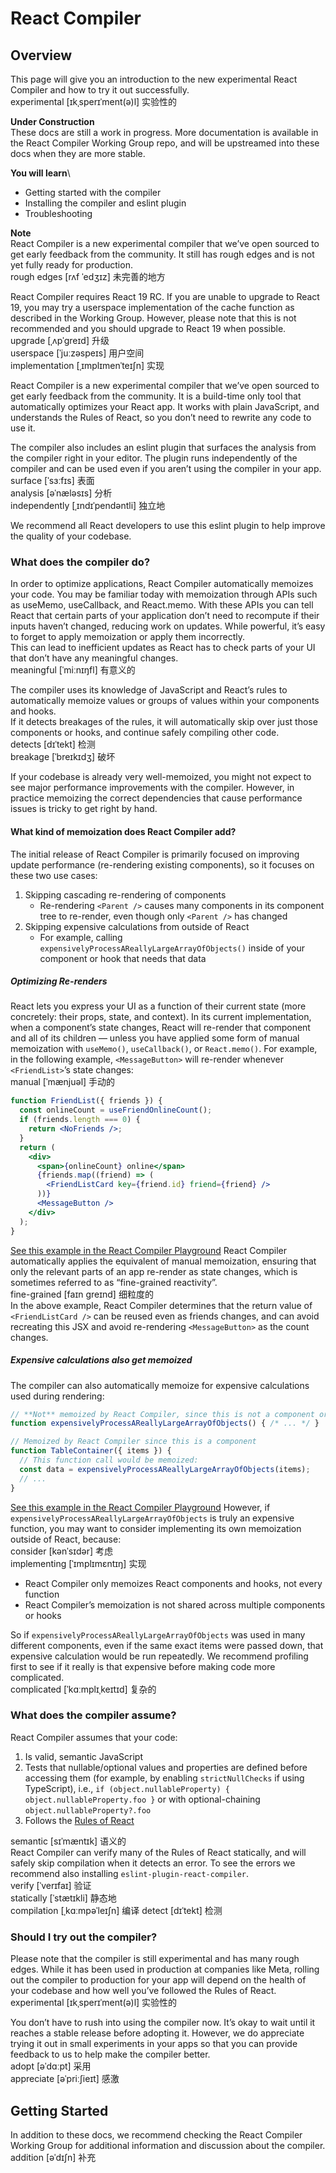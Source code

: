 # React Compiler

## Overview
This page will give you an introduction to the new experimental React Compiler and how to try it out successfully.\
experimental [ɪkˌsperɪˈment(ə)l] 实验性的

**Under Construction**\
These docs are still a work in progress. More documentation is available in the React Compiler Working Group repo, and will be upstreamed into these docs when they are more stable.

**You will learn**\
- Getting started with the compiler
- Installing the compiler and eslint plugin
- Troubleshooting

**Note**\
React Compiler is a new experimental compiler that we’ve open sourced to get early feedback from the community. It still has rough edges and is not yet fully ready for production.\
rough edges [rʌf ˈedʒɪz] 未完善的地方

React Compiler requires React 19 RC. If you are unable to upgrade to React 19, you may try a userspace implementation of the cache function as described in the Working Group. However, please note that this is not recommended and you should upgrade to React 19 when possible.\
upgrade [ˌʌpˈɡreɪd] 升级\
userspace [ˈjuːzəspeɪs] 用户空间\
implementation [ˌɪmplɪmenˈteɪʃn] 实现

React Compiler is a new experimental compiler that we’ve open sourced to get early feedback from the community. It is a build-time only tool that automatically optimizes your React app. It works with plain JavaScript, and understands the Rules of React, so you don’t need to rewrite any code to use it.

The compiler also includes an eslint plugin that surfaces the analysis from the compiler right in your editor. The plugin runs independently of the compiler and can be used even if you aren’t using the compiler in your app.\
surface [ˈsɜːfɪs] 表面\
analysis [əˈnæləsɪs] 分析\
independently [ˌɪndɪˈpendəntli] 独立地

 We recommend all React developers to use this eslint plugin to help improve the quality of your codebase.

### What does the compiler do?
In order to optimize applications, React Compiler automatically memoizes your code. You may be familiar today with memoization through APIs such as useMemo, useCallback, and React.memo. With these APIs you can tell React that certain parts of your application don’t need to recompute if their inputs haven’t changed, reducing work on updates. While powerful, it’s easy to forget to apply memoization or apply them incorrectly.\
This can lead to inefficient updates as React has to check parts of your UI that don’t have any meaningful changes.\
 meaningful [ˈmiːnɪŋfl] 有意义的

The compiler uses its knowledge of JavaScript and React’s rules to automatically memoize values or groups of values within your components and hooks.\
If it detects breakages of the rules, it will automatically skip over just those components or hooks, and continue safely compiling other code.\
 detects [dɪˈtekt] 检测\
 breakage [ˈbreɪkɪdʒ] 破坏

If your codebase is already very well-memoized, you might not expect to see major performance improvements with the compiler. However, in practice memoizing the correct dependencies that cause performance issues is tricky to get right by hand.

#### What kind of memoization does React Compiler add?
The initial release of React Compiler is primarily focused on improving update performance (re-rendering existing components), so it focuses on these two use cases:

1. Skipping cascading re-rendering of components
    - Re-rendering `<Parent />` causes many components in its component tree to re-render, even though only `<Parent />` has changed
2. Skipping expensive calculations from outside of React
    - For example, calling `expensivelyProcessAReallyLargeArrayOfObjects()` inside of your component or hook that needs that data
##### Optimizing Re-renders 
React lets you express your UI as a function of their current state (more concretely: their props, state, and context). In its current implementation, when a component’s state changes, React will re-render that component and all of its children — unless you have applied some form of manual memoization with `useMemo()`, `useCallback()`, or `React.memo()`. For example, in the following example, `<MessageButton>` will re-render whenever `<FriendList>`’s state changes:\
manual [ˈmænjuəl] 手动的
```jsx
function FriendList({ friends }) {
  const onlineCount = useFriendOnlineCount();
  if (friends.length === 0) {
    return <NoFriends />;
  }
  return (
    <div>
      <span>{onlineCount} online</span>
      {friends.map((friend) => (
        <FriendListCard key={friend.id} friend={friend} />
      ))}
      <MessageButton />
    </div>
  );
}
```
[See this example in the React Compiler Playground](https://playground.react.dev/#N4Igzg9grgTgxgUxALhAMygOzgFwJYSYAEAYjHgpgCYAyeYOAFMEWuZVWEQL4CURwADrEicQgyKEANnkwIAwtEw4iAXiJQwCMhWoB5TDLmKsTXgG5hRInjRFGbXZwB0UygHMcACzWr1ABn4hEWsYBBxYYgAeADkIHQ4uAHoAPksRbisiMIiYYkYs6yiqPAA3FMLrIiiwAAcAQ0wU4GlZBSUcbklDNqikusaKkKrgR0TnAFt62sYHdmp+VRT7SqrqhOo6Bnl6mCoiAGsEAE9VUfmqZzwqLrHqM7ubolTVol5eTOGigFkEMDB6u4EAAhKA4HCEZ5DNZ9ErlLIWYTcEDcIA)
React Compiler automatically applies the equivalent of manual memoization, ensuring that only the relevant parts of an app re-render as state changes, which is sometimes referred to as “fine-grained reactivity”.\
fine-grained [faɪn ɡreɪnd] 细粒度的\
 In the above example, React Compiler determines that the return value of `<FriendListCard />` can be reused even as friends changes, and can avoid recreating this JSX and avoid re-rendering `<MessageButton>` as the count changes.

##### Expensive calculations also get memoized 
The compiler can also automatically memoize for expensive calculations used during rendering:
```jsx
// **Not** memoized by React Compiler, since this is not a component or hook
function expensivelyProcessAReallyLargeArrayOfObjects() { /* ... */ }

// Memoized by React Compiler since this is a component
function TableContainer({ items }) {
  // This function call would be memoized:
  const data = expensivelyProcessAReallyLargeArrayOfObjects(items);
  // ...
}
```
[See this example in the React Compiler Playground](https://playground.react.dev/#N4Igzg9grgTgxgUxALhAejQAgFTYHIQAuumAtgqRAJYBeCAJpgEYCemASggIZyGYDCEUgAcqAGwQwANJjBUAdokyEAFlTCZ1meUUxdMcIcIjyE8vhBiYVECAGsAOvIBmURYSonMCAB7CzcgBuCGIsAAowEIhgYACCnFxioQAyXDAA5gixMDBcLADyzvlMAFYIvGAAFACUmMCYaNiYAHStOFgAvk5OGJgAshTUdIysHNy8AkbikrIKSqpaWvqGIiZmhE6u7p7ymAAqXEwSguZcCpKV9VSEFBodtcBOmAYmYHz0XIT6ALzefgFUYKhCJRBAxeLcJIsVIZLI5PKFYplCqVa63aoAbm6u0wMAQhFguwAPPRAQA+YAfL4dIloUmBMlODogDpAA)
However, if `expensivelyProcessAReallyLargeArrayOfObjects` is truly an expensive function, you may want to consider implementing its own memoization outside of React, because:\
consider [kənˈsɪdər] 考虑\
implementing [ˈɪmplɪmɛntɪŋ] 实现

- React Compiler only memoizes React components and hooks, not every function
- React Compiler’s memoization is not shared across multiple components or hooks

So if `expensivelyProcessAReallyLargeArrayOfObjects` was used in many different components, even if the same exact items were passed down, that expensive calculation would be run repeatedly. We recommend profiling first to see if it really is that expensive before making code more complicated.\
complicated [ˈkɑːmplɪˌkeɪtɪd] 复杂的

### What does the compiler assume?
React Compiler assumes that your code:

1. Is valid, semantic JavaScript
2. Tests that nullable/optional values and properties are defined before accessing them (for example, by enabling `strictNullChecks` if using TypeScript), i.e., `if (object.nullableProperty) { object.nullableProperty.foo }` or with optional-chaining `object.nullableProperty?.foo`
3. Follows the [Rules of React](https://react.dev/reference/rules)

semantic [sɪˈmæntɪk] 语义的\
React Compiler can verify many of the Rules of React statically, and will safely skip compilation when it detects an error. To see the errors we recommend also installing `eslint-plugin-react-compiler`.\
verify [ˈverɪfaɪ] 验证\
statically [ˈstætɪkli] 静态地\
compilation [ˌkɑːmpəˈleɪʃn] 编译
detect [dɪˈtekt] 检测

### Should I try out the compiler?
Please note that the compiler is still experimental and has many rough edges. While it has been used in production at companies like Meta, rolling out the compiler to production for your app will depend on the health of your codebase and how well you’ve followed the Rules of React.\
experimental [ɪkˌsperɪˈment(ə)l] 实验性的

You don’t have to rush into using the compiler now. It’s okay to wait until it reaches a stable release before adopting it. However, we do appreciate trying it out in small experiments in your apps so that you can provide feedback to us to help make the compiler better.\
adopt [əˈdɑːpt] 采用\
appreciate [əˈpriːʃieɪt] 感激

## Getting Started
In addition to these docs, we recommend checking the React Compiler Working Group for additional information and discussion about the compiler.\
addition [əˈdɪʃn] 补充
